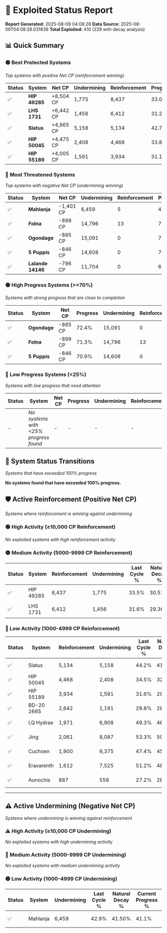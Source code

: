 # 🌟 Exploited Status Report

**Report Generated:** 2025-08-09 04:08:28
**Data Source:** 2025-08-09T04:08:28.031839
**Total Exploited:** 410 (229 with decay analysis)

## 📊 Quick Summary

### 🟢 **Best Protected Systems**
*Top systems with positive Net CP (reinforcement winning)*

| Status | System | Net CP | Undermining | Reinforcement | Progress |
|--------|--------|--------|-------------|---------------|----------|
| ✅ | **HIP 49285** | +8,504 CP | 1,775 | 8,437 | 33.0% |
| ✅ | **LHS 1731** | +6,442 CP | 1,456 | 6,412 | 31.2% |
| ✅ | **Slatus** | +4,965 CP | 5,158 | 5,134 | 42.7% |
| ✅ | **HIP 50045** | +4,475 CP | 2,408 | 4,468 | 33.8% |
| ✅ | **HIP 55189** | +4,005 CP | 1,591 | 3,934 | 31.1% |

### 🔴 **Most Threatened Systems**
*Top systems with negative Net CP (undermining winning)*

| Status | System | Net CP | Undermining | Reinforcement | Progress |
|--------|--------|--------|-------------|---------------|----------|
| ✅ | **Mahlanja** | -1,401 CP | 6,459 | 5 | 41.1% |
| ✅ | **Folna** | -899 CP | 14,796 | 13 | 71.3% |
| ✅ | **Ogondage** | -885 CP | 15,091 | 0 | 72.4% |
| ✅ | **5 Puppis** | -846 CP | 14,608 | 0 | 70.9% |
| ✅ | **Lalande 14146** | -796 CP | 11,704 | 0 | 61.2% |

### 🟢 **High Progress Systems (>=70%)**
*Systems with strong progress that are close to completion*

| Status | System | Net CP | Progress | Undermining | Reinforcement |
|--------|--------|--------|----------|-------------|---------------|
| ✅ | **Ogondage** | -885 CP | 72.4% | 15,091 | 0 |
| ✅ | **Folna** | -899 CP | 71.3% | 14,796 | 13 |
| ✅ | **5 Puppis** | -846 CP | 70.9% | 14,608 | 0 |

### 🔴 **Low Progress Systems (<25%)**
*Systems with low progress that need attention*

| Status | System | Net CP | Progress | Undermining | Reinforcement |
|--------|--------|--------|----------|-------------|---------------|
| - | *No systems with <25% progress found* | - | - | - | - |
## 🔄 System Status Transitions
*Systems that have exceeded 100% progress*

**No systems found that have exceeded 100% progress.**

## 🛡️ Active Reinforcement (Positive Net CP)
*Systems where reinforcement is winning against undermining*

### 🟢 High Activity (≥10,000 CP Reinforcement)

*No exploited systems with high reinforcement activity*

### 🟡 Medium Activity (5000-9999 CP Reinforcement)

| Status | System | Reinforcement | Undermining | Last Cycle % | Natural Decay % | Current Progress % | Current CP | Net CP | Activity |
|--------|--------|---------------|-------------|--------------|-----------------|-------------------|------------|--------|----------|
| ✅ | HIP 49285 | 8,437 | 1,775 | 33.5% | 30.57% | 33.0% | 115,500 | +8,504 | 🟡 Medium Reinforcement |
| ✅ | LHS 1731 | 6,412 | 1,456 | 31.6% | 29.36% | 31.2% | 109,200 | +6,442 | 🟡 Medium Reinforcement |

### 🔴 Low Activity (1000-4999 CP Reinforcement)

| Status | System | Reinforcement | Undermining | Last Cycle % | Natural Decay % | Current Progress % | Current CP | Net CP | Activity |
|--------|--------|---------------|-------------|--------------|-----------------|-------------------|------------|--------|----------|
| ✅ | Slatus | 5,134 | 5,158 | 44.2% | 41.28% | 42.7% | 149,450 | +4,965 | 🔵 Low Reinforcement |
| ✅ | HIP 50045 | 4,468 | 2,408 | 34.5% | 32.52% | 33.8% | 118,299 | +4,475 | 🔵 Low Reinforcement |
| ✅ | HIP 55189 | 3,934 | 1,591 | 31.6% | 29.96% | 31.1% | 108,850 | +4,005 | 🔵 Low Reinforcement |
| ✅ | BD-20 2665 | 2,642 | 1,191 | 29.8% | 28.71% | 29.5% | 103,250 | +2,748 | 🔵 Low Reinforcement |
| ✅ | LQ Hydrae | 1,971 | 6,908 | 49.3% | 46.82% | 47.3% | 165,550 | +1,679 | 🔵 Low Reinforcement |
| ✅ | Jing | 2,061 | 8,087 | 53.3% | 50.52% | 51.0% | 178,500 | +1,678 | 🔵 Low Reinforcement |
| ✅ | Cuchoen | 1,900 | 6,375 | 47.4% | 45.13% | 45.6% | 159,600 | +1,645 | 🔵 Low Reinforcement |
| ✅ | Eravarenth | 1,612 | 7,525 | 51.2% | 48.74% | 49.1% | 171,850 | +1,267 | 🔵 Low Reinforcement |
| ✅ | Aunochis | 887 | 558 | 27.2% | 26.70% | 27.0% | 94,500 | +1,035 | 🔵 Low Reinforcement |


---

## ⚠️ Active Undermining (Negative Net CP)
*Systems where undermining is winning against reinforcement*

### ⚠️ High Activity (≥10,000 CP Undermining)

*No exploited systems with high undermining activity*

### 🔶 Medium Activity (5000-9999 CP Undermining)

*No exploited systems with medium undermining activity*

### 🟡 Low Activity (1000-4999 CP Undermining)

| Status | System | Undermining | Last Cycle % | Natural Decay % | Current Progress % | Reinforcement | Current CP | Net CP | Activity |
|--------|--------|-------------|--------------|-----------------|-------------------|---------------|------------|--------|----------|
| ✅ | Mahlanja | 6,459 | 42.9% | 41.50% | 41.1% | 5 | 143,850 | -1,401 | 🟡 Low Undermining |
